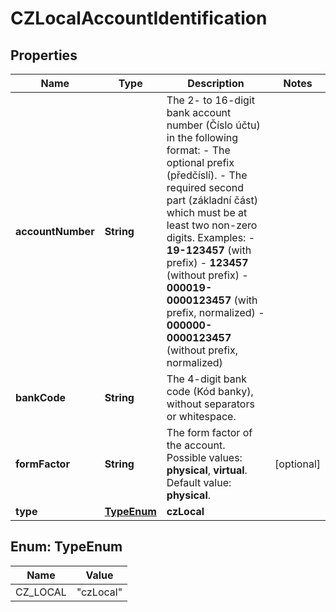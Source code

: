 

# CZLocalAccountIdentification


## Properties

| Name | Type | Description | Notes |
|------------ | ------------- | ------------- | -------------|
|**accountNumber** | **String** | The 2- to 16-digit bank account number (Číslo účtu) in the following format:  - The optional prefix (předčíslí).  - The required second part (základní část) which must be at least two non-zero digits.  Examples:  - **19-123457** (with prefix)  - **123457** (without prefix)  - **000019-0000123457** (with prefix, normalized)  - **000000-0000123457** (without prefix, normalized) |  |
|**bankCode** | **String** | The 4-digit bank code (Kód banky), without separators or whitespace. |  |
|**formFactor** | **String** | The form factor of the account.  Possible values: **physical**, **virtual**. Default value: **physical**. |  [optional] |
|**type** | [**TypeEnum**](#TypeEnum) | **czLocal** |  |



## Enum: TypeEnum

| Name | Value |
|---- | -----|
| CZ_LOCAL | &quot;czLocal&quot; |




